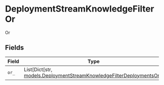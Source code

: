 # DeploymentStreamKnowledgeFilterOr

Or


## Fields

| Field                                                                                                                             | Type                                                                                                                              | Required                                                                                                                          | Description                                                                                                                       |
| --------------------------------------------------------------------------------------------------------------------------------- | --------------------------------------------------------------------------------------------------------------------------------- | --------------------------------------------------------------------------------------------------------------------------------- | --------------------------------------------------------------------------------------------------------------------------------- |
| `or_`                                                                                                                             | List[Dict[str, [models.DeploymentStreamKnowledgeFilterDeploymentsOr](../models/deploymentstreamknowledgefilterdeploymentsor.md)]] | :heavy_check_mark:                                                                                                                | N/A                                                                                                                               |